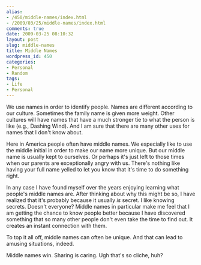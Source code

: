 ```yaml
---
alias:
- /450/middle-names/index.html
- /2009/03/25/middle-names/index.html
comments: true
date: 2009-03-25 08:10:32
layout: post
slug: middle-names
title: Middle Names
wordpress_id: 450
categories:
- Personal
- Random
tags:
- Life
- Personal
---
```


We use names in order to identify people.  Names are different according to our culture.  Sometimes the family name is given more weight.  Other cultures will have names that have a much stronger tie to what the person is like (e.g., Dashing Wind).  And I am sure that there are many other uses for names that I don't know about.

Here in America people often have middle names.  We especially like to use the middle initial in order to make our name more unique.  But our middle name is usually kept to ourselves.  Or perhaps it's just left to those times when our parents are exceptionally angry with us.  There's nothing like having your full name yelled to let you know that it's time to do something right.

In any case I have found myself over the years enjoying learning what people's middle names are.  After thinking about why this might be so, I have realized that it's probably because it usually _is_ secret.  I like knowing secrets.  Doesn't everyone?  Middle names in particular make me feel that I am getting the chance to know people better because I have discovered something that so many other people don't even take the time to find out.  It creates an instant connection with them.

To top it all off, middle names can often be unique.  And that can lead to amusing situations, indeed.

Middle names win.  Sharing is caring.  Ugh that's so cliche, huh?
